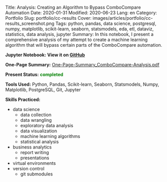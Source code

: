 Title: Analysis: Creating an Algorithm to Bypass ComboCompare Automation
Date: 2020-01-31
Modified: 2020-06-23
Lang: en
Category: Portfolio
Slug: portfolio/cc-results
Cover: images/articles/portfolio/cc-results_screenshot.png
Tags: python, pandas, data science, postgresql, numpy, matplotlib, scikit-learn, seaborn, statsmodels, eda, etl, dataviz, statistics, data analysis, jupyter
Summary: In this notebook, I present a comprehensive analysis of my attempt to create a machine learning algorithm that will bypass certain parts of the ComboCompare automation.

**Jupyter Notebook:** **View it on [GitHub](https://github.com/jayascript/notebooks/blob/master/cc_results/Analysis_Creating-an-Algorithm-to-Bypass-ComboCompare.ipynb)**

**One-Page Summary:** [One-Page-Summary_ComboCompare-Analysis.pdf](/files/One-Page-Summary_ComboCompare-Analysis.pdf)

**Present Status:** <span style="color:green">**completed**</span>

**Tools Used:** Python, Pandas, Scikit-learn, Seaborn, Statsmodels, Numpy, Matplotlib, PostgreSQL, Git, Jupyter

**Skills Practiced:**

* data science
    * data collection
    * data wrangling
    * exploratory data analysis
    * data visualization
    * machine learning algorithms
    * statistical analysis
* business analytics
    * report writing
    * presentations
* virtual environments
* version control
    * git submodules
